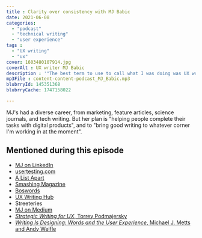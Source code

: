 ```yaml
---
title : Clarity over consistency with MJ Babic
date: 2021-06-08
categories:
  - "podcast"
  - "technical writing"
  - "user experience"
tags :
  - "UX writing"
  - "ux"
cover: 1603480107914.jpg
coverAlt : UX writer MJ Babic
description : '"The best term to use to call what I was doing was UX writing" says UX Writer MJ Babic on this episode of the Content Content podcast.'
mp3File : content-content-podcast_MJ_Babic.mp3
blubrryId: 145351368
blubrryCache: 1747158022

---
```


MJ's had a diverse career, from marketing, feature articles, science journals, and tech writing. But her plan is "helping people complete their tasks with digital products", and to "bring good writing to whatever corner I'm working in at the moment".

## Mentioned during this episode

- [MJ on LinkedIn](https://www.linkedin.com/in/maryjeanbabic/)
- [usertesting.com](http://usertesting.com)
- [A List Apart](https://alistapart.com/)
- [Smashing Magazine](https://www.smashingmagazine.com)
- [Boswords](https://www.boswords.org/)
- [UX Writing Hub](https://uxwritinghub.com/)
- Streeteries
- [MJ on Medium](https://mjbabic.medium.com/)
- [_Strategic Writing for UX_, Torrey Podmajersky](https://www.torreypodmajersky.com/)
- [_Writing Is Designing: Words and the User Experience_, Michael J. Metts and Andy Welfle](https://smile.amazon.com/dp/B082J3Z8R1/ref=dp-kindle-redirect?_encoding=UTF8&btkr=1)
